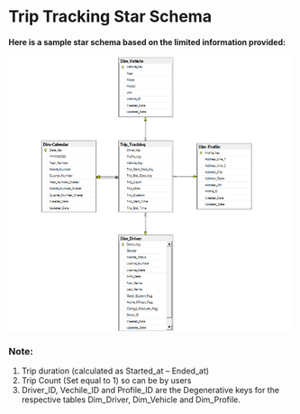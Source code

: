 # Trip Tracking Star Schema
#### Here is a sample star schema based on the limited information provided:
![alt text](Trip_Tracking_Star_Schema.png)

### Note:
1. Trip duration (calculated as Started_at – Ended_at)
2. Trip Count (Set equal to 1) so can be by users
3. Driver_ID, Vechile_ID and Profile_ID are the Degenerative keys for the respective tables Dim_Driver, Dim_Vehicle and Dim_Profile.
